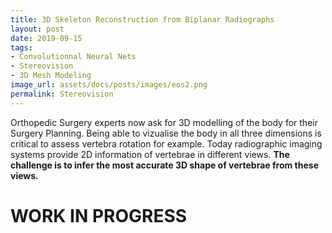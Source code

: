 ```yaml
---
title: 3D Skeleton Reconstruction from Biplanar Radiographs
layout: post
date: 2019-09-15
tags: 
- Convolutionnal Neural Nets 
- Stereovision 
- 3D Mesh Modeling
image_url: assets/docs/posts/images/eos2.png
permalink: Stereovision
---
```


Orthopedic Surgery experts now ask for 3D modelling of the body for their Surgery Planning. Being able to vizualise the body in all three dimensions is critical to assess vertebra rotation for example. Today radiographic imaging systems provide 2D information of vertebrae in different views. 
<b> The challenge is to infer the most accurate 3D shape of vertebrae from these views. </b>

<h1> WORK IN PROGRESS </h1>

<p>
</p>